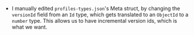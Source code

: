 -   I manually edited `profiles-types.json`'s Meta struct, by changing the `versionId` field from an `Id` type, which gets translated to an `ObjectId` to a `number` type. This allows us to have incremental version ids, which is what we want.
